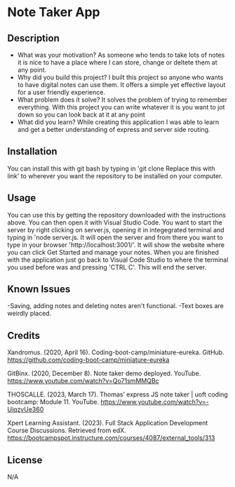 # Note Taker App

## Description
- What was your motivation? As someone who tends to take lots of notes it is nice to have a place where I can store, change or deltete them at any point. 
- Why did you build this project? I built this project so anyone who wants to have digital notes can use them. It offers a simple yet effective layout for a user friendly experience. 
- What problem does it solve? It solves the problem of trying to remember everything. With this project you can write whatever it is you want to jot down so you can look back at it at any point
- What did you learn? While creating this application I was able to learn and get a better understanding of express and server side routing.


## Installation
You can install this with git bash by typing in 'git clone Replace this with link' to wherever you want the repository to be installed on your computer.

## Usage
You can use this by getting the repository downloaded with the instructions above. You can then open it with Visual Studio Code. You want to start the server by right clicking on server.js, opening it in integegrated terminal and typing in 'node server.js. It will open the server and from there you want to type in your browser 'http://localhost:3001/'. It will show the website where you can click Get Started and manage your notes. When you are finished with the application just go back to Visual Code Studio to where the terminal you used before was and pressing 'CTRL C'. This will end the server.

## Known Issues
-Saving, adding notes and deleting notes aren't functional.
-Text boxes are weirdly placed.


## Credits
Xandromus. (2020, April 16). Coding-boot-camp/miniature-eureka. GitHub. https://github.com/coding-boot-camp/miniature-eureka 

GitBinx. (2020, December 8). Note taker demo deployed. YouTube. https://www.youtube.com/watch?v=Qo71smMMQBc 

THOSCALLE. (2023, March 17). Thomas’ express JS note taker | uoft coding bootcamp: Module 11. YouTube. https://www.youtube.com/watch?v=-UiqzvUe360 

Xpert Learning Assistant. (2023). Full Stack Application Development Course Discussions. Retrieved from edX. https://bootcampspot.instructure.com/courses/4087/external_tools/313

## License
N/A
